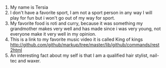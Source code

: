 1. My name is Tersia 
2. I don't have a favorite sport, I am not a sport person in any way I will play for fun but i won't go out of my way for sport.
3. My favorite food is roti and curry, because it was something my grandmother makes very well and has made since i was very young, not everyone make it very well in my opinion.
4. This is a link to my favorite music video it is called King of kings http://github.com/github/markup/tree/master/lib/github/commands/rest2html
5. An interesting fact about my self is that I am a qualified hair stylist, nail-tec and waxer. 